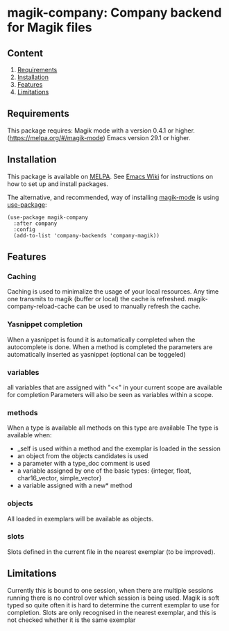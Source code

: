 # magik-company: Company backend for Magik files

## Content

1. [Requirements](#requirements)
2. [Installation](#installation)
3. [Features](#features)
4. [Limitations](#limitations)

## Requirements

This package requires:
Magik mode with a version 0.4.1 or higher. (https://melpa.org/#/magik-mode)
Emacs version 29.1 or higher.

## Installation

This package is available on [MELPA](https://melpa.org/).
See [Emacs Wiki](https://www.emacswiki.org/emacs/InstallingPackages) for instructions on how to set up and install packages.

The alternative, and recommended, way of installing [magik-mode](https://github.com/roadrunner1776/magik) is using [use-package](https://github.com/jwiegley/use-package):

```emacs-lisp
(use-package magik-company
  :after company
  :config
  (add-to-list 'company-backends 'company-magik))
```

## Features

### Caching
Caching is used to minimalize the usage of your local resources.
Any time one transmits to magik (buffer or local) the cache is refreshed.
magik-company-reload-cache can be used to manually refresh the cache.

### Yasnippet completion
When a yasnippet is found it is automatically completed when the autocomplete is done.
When a method is completed the parameters are automatically inserted as yasnippet (optional can be toggeled)

### variables
all variables that are assigned with "<<" in your current scope are available for completion
Parameters will also be seen as variables within a scope.

### methods
When a type is available all methods on this type are available
The type is available when:
- _self is used within a method and the exemplar is loaded in the session
- an object from the objects candidates is used
- a parameter with a type_doc comment is used
- a variable assigned by one of the basic types: {integer, float, char16_vector, simple_vector}
- a variable assigned with a new* method

### objects
All loaded in exemplars will be available as objects.

### slots
Slots defined in the current file in the nearest exemplar (to be improved).

## Limitations

Currently this is bound to one session, when there are multiple sessions running there is no control over which session is being used.
Magik is soft typed so quite often it is hard to determine the current exemplar to use for completion.
Slots are only recognised in the nearest exemplar, and this is not checked whether it is the same exemplar
